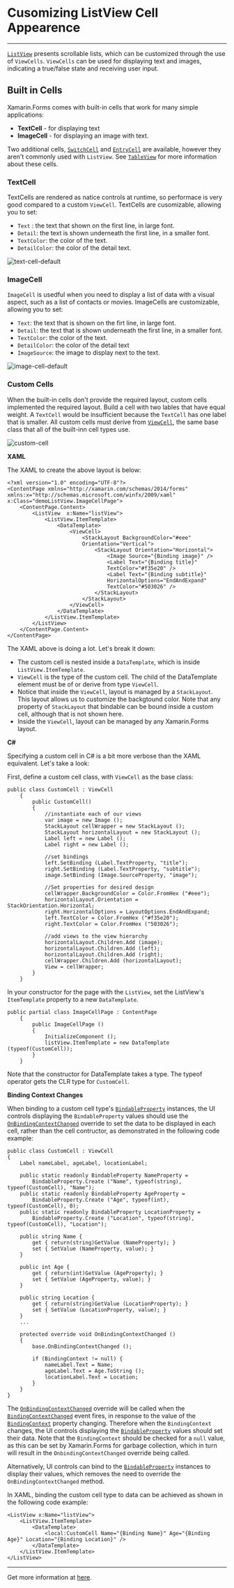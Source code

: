 # Cusomizing ListView Cell Appearence

<hr/>

[`ListView`](https://docs.microsoft.com/en-us/dotnet/api/xamarin.forms.listview) presents scrollable lists, which can be customized through the use of `ViewCells`. `ViewCells` can be used for displaying text and images, indicating a true/false state and receiving user input.

## Built in Cells

Xamarin.Forms comes with built-in cells that work for many simple applications:

- **TextCell** - for displaying text
- **ImageCell** - for displaying an image with text.

Two additional cells, [`SwitchCell`](https://docs.microsoft.com/en-us/xamarin/xamarin-forms/user-interface/tableview#switchcell)
and [`EntryCell`](https://docs.microsoft.com/en-us/xamarin/xamarin-forms/user-interface/tableview#entrycell) are available, however they aren't commonly used with `ListView`. See [`TableView`](https://docs.microsoft.com/en-us/xamarin/xamarin-forms/user-interface/tableview) for more information about these cells.

### TextCell

TextCells are rendered as natice controls at runtime, so performace is very good compared to a custom `ViewCell`. TextCells are cusomizable, allowing you to set:

- `Text` : the text that shown on the first line, in large font.
- `Detail`: the text is shown underneath the first line, in a smaller font.
- `TextColor`: the color of the text.
- `DetailColor`: the color of the detail text.

![text-cell-default](img/text-cell-default.png)

### ImageCell

`ImageCell` is usedful when you need to display a list of data with a visual aspect, such as a list of contacts or movies. ImageCells are customizable, allowing you to set:

- `Text`: the text that is shown on the firt line, in large font.
- `Detail`: the text that is shown underneath the first line, in a smaller font.
- `TextColor`: the color of the text.
- `DetailColor`: the color of the detail text
- `ImageSource`: the image to display next to the text.

![image-cell-default](img/image-cell-default.png)

### Custom Cells

When the built-in cells don't provide the required layout, custom cells implemented the required layout. Build a cell with two lables that have equal weight. A `TextCell` would be insufficient because the `TextCell` has one label that is smaller.
All custom cells must derive from [`ViewCell`](https://docs.microsoft.com/en-us/dotnet/api/xamarin.forms.viewcell), the same base class that all of the built-inn cell types use.

![custom-cell](img/custom-cell.png)

**XAML**

The XAML to create the above layout is below:

```xaml
<?xml version="1.0" encoding="UTF-8"?>
<ContentPage xmlns="http://xamarin.com/schemas/2014/forms"
xmlns:x="http://schemas.microsoft.com/winfx/2009/xaml"
x:Class="demoListView.ImageCellPage">
    <ContentPage.Content>
        <ListView  x:Name="listView">
            <ListView.ItemTemplate>
                <DataTemplate>
                    <ViewCell>
                        <StackLayout BackgroundColor="#eee"
                        Orientation="Vertical">
                            <StackLayout Orientation="Horizontal">
                                <Image Source="{Binding image}" />
                                <Label Text="{Binding title}"
                                TextColor="#f35e20" />
                                <Label Text="{Binding subtitle}"
                                HorizontalOptions="EndAndExpand"
                                TextColor="#503026" />
                            </StackLayout>
                        </StackLayout>
                    </ViewCell>
                </DataTemplate>
            </ListView.ItemTemplate>
        </ListView>
    </ContentPage.Content>
</ContentPage>
```

The XAML above is doing a lot. Let's break it down:

- The custom cell is nested inside a `DataTemplate`, which is inside `ListView.ItemTemplate`.
- `ViewCell` is the type of the custom cell. The child of the DataTemplate element must be of or derive from type `ViewCell`.
- Notice that inside the `ViewCell`, layout is managed by a `StackLayout`. This layout allows us to customize the backgtound color. Note that any property of `StackLayout` that bindable can be bound inside a custom cell, although that is not shown here.
- Inside the `ViewCell`, layout can be managed by any Xamarin.Forms layout.

**C#**

Specifying a custom cell in C# is a bit more verbose than the XAML equivalent. Let's take a look:

First, define a custom cell class, with `ViewCell` as the base class:

```Csharp
public class CustomCell : ViewCell
    {
        public CustomCell()
        {
            //instantiate each of our views
            var image = new Image ();
            StackLayout cellWrapper = new StackLayout ();
            StackLayout horizontalLayout = new StackLayout ();
            Label left = new Label ();
            Label right = new Label ();

            //set bindings
            left.SetBinding (Label.TextProperty, "title");
            right.SetBinding (Label.TextProperty, "subtitle");
            image.SetBinding (Image.SourceProperty, "image");

            //Set properties for desired design
            cellWrapper.BackgroundColor = Color.FromHex ("#eee");
            horizontalLayout.Orientation = StackOrientation.Horizontal;
            right.HorizontalOptions = LayoutOptions.EndAndExpand;
            left.TextColor = Color.FromHex ("#f35e20");
            right.TextColor = Color.FromHex ("503026");

            //add views to the view hierarchy
            horizontalLayout.Children.Add (image);
            horizontalLayout.Children.Add (left);
            horizontalLayout.Children.Add (right);
            cellWrapper.Children.Add (horizontalLayout);
            View = cellWrapper;
        }
    }
```

In your constructor for the page with the `ListView`, set the ListView's `ItemTemplate` property to a new `DataTemplate`.

```Csharp
public partial class ImageCellPage : ContentPage
    {
        public ImageCellPage ()
        {
            InitializeComponent ();
            listView.ItemTemplate = new DataTemplate (typeof(CustomCell));
        }
    }
```

Note that the constructor for DataTemplate takes a type. The typeof operator gets the CLR type for `CustomCell`.

**Binding Context Changes**

When binding to a custom cell type's [`BindableProperty`](https://docs.microsoft.com/en-us/dotnet/api/xamarin.forms.bindableproperty) instances, the UI controls displaying the `BindableProperty` values should use the [`OnBindingContextChanged`](https://docs.microsoft.com/en-us/dotnet/api/xamarin.forms.cell.onbindingcontextchanged#Xamarin_Forms_Cell_OnBindingContextChanged) override to set the data to be displayed in each cell, rather than the cell contructor, as demonstrated in the following code example:

```Csharp
public class CustomCell : ViewCell
{
    Label nameLabel, ageLabel, locationLabel;

    public static readonly BindableProperty NameProperty =
        BindableProperty.Create ("Name", typeof(string), typeof(CustomCell), "Name");
    public static readonly BindableProperty AgeProperty =
        BindableProperty.Create ("Age", typeof(int), typeof(CustomCell), 0);
    public static readonly BindableProperty LocationProperty =
        BindableProperty.Create ("Location", typeof(string), typeof(CustomCell), "Location");

    public string Name {
        get { return(string)GetValue (NameProperty); }
        set { SetValue (NameProperty, value); }
    }

    public int Age {
        get { return(int)GetValue (AgeProperty); }
        set { SetValue (AgeProperty, value); }
    }

    public string Location {
        get { return(string)GetValue (LocationProperty); }
        set { SetValue (LocationProperty, value); }
    }
    ...

    protected override void OnBindingContextChanged ()
    {
        base.OnBindingContextChanged ();

        if (BindingContext != null) {
            nameLabel.Text = Name;
            ageLabel.Text = Age.ToString ();
            locationLabel.Text = Location;
        }
    }
}
```

The [`OnBindingContextChanged`](https://docs.microsoft.com/en-us/dotnet/api/xamarin.forms.cell.onbindingcontextchanged#Xamarin_Forms_Cell_OnBindingContextChanged) override will be called when the [`BindingContextChanged`](https://docs.microsoft.com/en-us/dotnet/api/xamarin.forms.bindableobject.bindingcontextchanged) event fires, in response to the value of the [`BindingContext`](https://docs.microsoft.com/en-us/dotnet/api/xamarin.forms.bindableobject.bindingcontext#Xamarin_Forms_BindableObject_BindingContext) property changing. Therefore when the `BindingContext` changes, the UI controls displaying the [`BindableProperty`](https://docs.microsoft.com/en-us/dotnet/api/xamarin.forms.bindableproperty) values should set their data. Note that the `BindingContext` should be checked for a `null` value, as this can be set by Xamarin.Forms for garbage collection, which in turn will result in the `OnbindingContextChanged` override being called.

Alternatively, UI controls can bind to the [`BindableProperty`](https://docs.microsoft.com/en-us/dotnet/api/xamarin.forms.bindableproperty) instances to display their values, which removes the need to override the `OnBindingContextChanged` method.

In XAML, binding the custom cell type to data can be achieved as shown in the following code example:

```xaml
<ListView x:Name="listView">
    <ListView.ItemTemplate>
        <DataTemplate>
            <local:CustomCell Name="{Binding Name}" Age="{Binding Age}" Location="{Binding Location}" />
        </DataTemplate>
    </ListView.ItemTemplate>
</ListView>
```

<hr/>

Get more information at [here](https://docs.microsoft.com/en-us/xamarin/xamarin-forms/user-interface/listview/customizing-cell-appearance).
